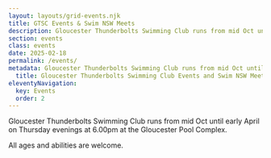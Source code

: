 ```yaml
---
layout: layouts/grid-events.njk
title: GTSC Events & Swim NSW Meets
description: Gloucester Thunderbolts Swimming Club runs from mid Oct until early April on Thursday evenings at 6.00pm at the Gloucester Pool Complex.  All ages and abilities are welcome.
section: events
class: events
date: 2025-02-18
permalink: /events/
metadata: Gloucester Thunderbolts Swimming Club runs from mid Oct until early April on Thursday evenings at 6.00pm at the Gloucester Pool Complex.  All ages and abilities are welcome.
  title: Gloucester Thunderbolts Swimming Club Events and Swim NSW Meets
eleventyNavigation:
  key: Events
  order: 2
---
```






Gloucester Thunderbolts Swimming Club runs from mid Oct until early April on Thursday evenings at 6.00pm at the Gloucester Pool Complex. 

All ages and abilities are welcome.



